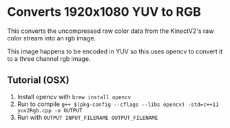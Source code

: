# Converts 1920x1080 YUV to RGB

This converts the uncompressed raw color data from the KinectV2's raw color stream into an rgb image.

This image happens to be encoded in YUV so this uses opencv to convert it to a three channel rgb image.

## Tutorial (OSX)
1. Install opencv with `brew install opencv`
2. Run to compile `g++ $(pkg-config --cflags --libs opencv) -std=c++11  yuv2Rgb.cpp -o OUTPUT`
3. Run with `OUTPUT INPUT_FILENAME OUTPUT_FILENAME`
